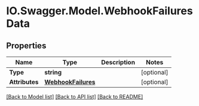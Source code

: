 # IO.Swagger.Model.WebhookFailuresData
## Properties

Name | Type | Description | Notes
------------ | ------------- | ------------- | -------------
**Type** | **string** |  | [optional] 
**Attributes** | [**WebhookFailures**](WebhookFailures.md) |  | [optional] 

[[Back to Model list]](../README.md#documentation-for-models) [[Back to API list]](../README.md#documentation-for-api-endpoints) [[Back to README]](../README.md)

